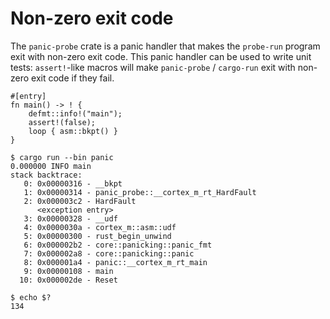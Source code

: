 # Non-zero exit code

The `panic-probe` crate is a panic handler that makes the `probe-run` program exit with non-zero exit code.
This panic handler can be used to write unit tests: `assert!`-like macros will make `panic-probe` / `cargo-run` exit with non-zero exit code if they fail.

``` rust,ignore
#[entry]
fn main() -> ! {
    defmt::info!("main");
    assert!(false);
    loop { asm::bkpt() }
}
```

``` console
$ cargo run --bin panic
0.000000 INFO main
stack backtrace:
   0: 0x00000316 - __bkpt
   1: 0x00000314 - panic_probe::__cortex_m_rt_HardFault
   2: 0x000003c2 - HardFault
      <exception entry>
   3: 0x00000328 - __udf
   4: 0x0000030a - cortex_m::asm::udf
   5: 0x00000300 - rust_begin_unwind
   6: 0x000002b2 - core::panicking::panic_fmt
   7: 0x000002a8 - core::panicking::panic
   8: 0x000001a4 - panic::__cortex_m_rt_main
   9: 0x00000108 - main
  10: 0x000002de - Reset

$ echo $?
134
```
